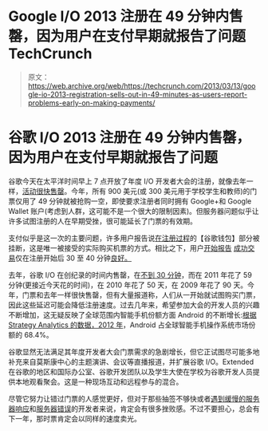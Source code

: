 # Google I/O 2013 注册在 49 分钟内售罄，因为用户在支付早期就报告了问题 TechCrunch

> 原文：<https://web.archive.org/web/https://techcrunch.com/2013/03/13/google-io-2013-registration-sells-out-in-49-minutes-as-users-report-problems-early-on-making-payments/>

# 谷歌 I/O 2013 注册在 49 分钟内售罄，因为用户在支付早期就报告了问题

谷歌今天在太平洋时间早上 7 点开放了年度 I/O 开发者大会的注册，就像去年一样，[活动很快售罄](https://web.archive.org/web/20221209030657/https://developers.google.com/events/io/register)。今年，所有 900 美元(或 300 美元用于学校学生和教师)的门票仅用了 49 分钟就被抢购一空，即使要求注册者同时拥有 Google+和 Google Wallet 账户(考虑到人群，这可能不是一个很大的限制因素)。但服务器问题似乎让许多试图注册的人在早期受挫，很可能延长了门票的有效期。

支付似乎是这一次的主要问题，许多用户报告说[在](https://web.archive.org/web/20221209030657/https://twitter.com/luigitec/status/311844678028894210)[注册过程](https://web.archive.org/web/20221209030657/https://twitter.com/steveolyo/status/311847148402651137)的【谷歌钱包】部分被挂断，这是唯一被接受的实际购买机票的方式。相比之下，用户[开始报告](https://web.archive.org/web/20221209030657/https://twitter.com/aaronash/status/311849062204846080) [成功交易](https://web.archive.org/web/20221209030657/https://twitter.com/icyerasor/status/311848350016208896)仅在注册开始后 30 至 40 分钟[良好。](https://web.archive.org/web/20221209030657/https://twitter.com/bookwormat/status/311849432796782593)

去年，谷歌 I/O 在创纪录的时间内售罄，在[不到 30 分钟](https://web.archive.org/web/20221209030657/http://www.droid-life.com/2012/03/27/google-io-2012-sells-out-in-28-minutes/)，而在 2011 年花了 59 分钟(更接近今天花的时间)，在 2010 年花了 50 天，在 2009 年花了 90 天。今年，门票和去年一样很快售罄，但有大量报道称，人们从一开始就试图购买门票，因此这些延迟可能会降低注册速度。过去几年来，希望参加大会的开发人员的兴趣不断增加，这无疑反映了全球范围内智能手机份额方面 Android 的不断增长:[根据 Strategy Analytics 的数据，2012 年](https://web.archive.org/web/20221209030657/https://beta.techcrunch.com/2013/01/28/android-ios-grabbed-92-of-global-smartphone-shipments-in-q4-2012-android-undisputed-volume-leader-says-analyst/)，Android 占全球智能手机操作系统市场份额的 68.4%。

谷歌显然无法满足其年度开发者大会门票需求的急剧增长，但它正试图尽可能多地补充来自莫斯康中心的主题演讲、会议等直播报道，并扩展谷歌 I/O。Extended 在谷歌的地区和国际办公室、谷歌开发团队以及学生大使在学校为谷歌开发人员提供本地观看聚会。这是一种现场互动和远程参与的混合。

尽管它努力让错过门票的人感觉更好，但对于那些抽签不够快或者[遇到缓慢的服务器响应](https://web.archive.org/web/20221209030657/https://twitter.com/optimusdad/status/311843971049590784)和[服务器错误](https://web.archive.org/web/20221209030657/https://twitter.com/jeff148apps/status/311844430548193280)的开发者来说，肯定会有很多挫败感。不过不要担心，总会有下一年，那时票肯定会以同样的速度卖光。